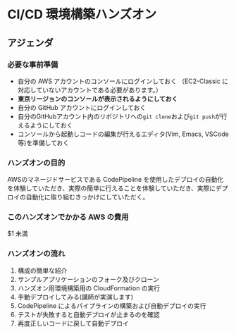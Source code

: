 # CI/CD 環境構築ハンズオン

## アジェンダ

### 必要な事前準備

- 自分の AWS アカウントのコンソールにログインしておく
  （EC2-Classic に対応していないアカウントである必要があります。）
- **東京リージョンのコンソールが表示されるようにしておく**
- 自分の GitHub アカウントにログインしておく
- 自分のGitHubアカウント内のリポジトリへの`git clene`および`git push`が行えるようにしておく
- コンソールから起動しコードの編集が行えるエディタ(Vim, Emacs, VSCode 等)を準備しておく

### ハンズオンの目的

AWSのマネージドサービスである CodePipeline を使用したデプロイの自動化を体験していただき、実際の簡単に行えることを体験していただき、実際にデプロイの自動化に取り組むきっかけにしていただく。

### このハンズオンでかかる AWS の費用

$1 未満

### ハンズオンの流れ

1. 構成の簡単な紹介
1. サンプルアプリケーションのフォーク及びクローン
1. ハンズオン用環境構築用の CloudFormation の実行
1. 手動デプロイしてみる(講師が実演します)
1. CodePipeline によるパイプラインの構築および自動デプロイの実行
1. テストが失敗すると自動デプロイが止まるのを確認
1. 再度正しいコードに戻して自動デプロイ
